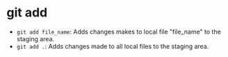 # git add

- `git add file_name`: Adds changes makes to local file "file_name" to the staging area.
- `git add .`: Adds changes made to all local files to the staging area.
